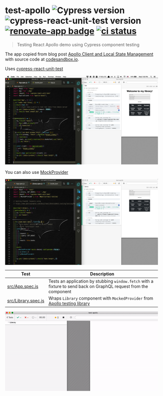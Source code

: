 # test-apollo ![Cypress version](https://img.shields.io/badge/cypress-4.7.0-brightgreen) ![cypress-react-unit-test version](https://img.shields.io/badge/cypress--react--unit--test-4.3.3-brightgreen) [![renovate-app badge][renovate-badge]][renovate-app] [![ci status][ci image]][ci url]

> Testing React Apollo demo using Cypress component testing

The app copied from blog post [Apollo Client and Local State Management](https://blog.soshace.com/apollo-client-and-local-state-management/) with source code at [codesandbox.io](https://codesandbox.io/s/relaxed-rain-4xco8).

Uses [cypress-react-unit-test](https://github.com/bahmutov/cypress-react-unit-test)

![Example tests](images/mock-fetch.png)

You can also use [MockProvider](https://www.apollographql.com/docs/react/development-testing/testing/#mockedprovider)

![Example mock provider](images/mock-provider.png)

Test | Description
--- | ---
[src/App.spec.js](src/App.spec.js) | Tests an application by stubbing `window.fetch` with a fixture to send back on GraphQL request from the component
[src/Library.spec.js](src/Library.spec.js) | Wraps `Library` component with `MockedProvider` from [Apollo testing library](https://www.apollographql.com/docs/react/development-testing/testing/#mockedprovider)

![Mock provider component test](images/graphql-test.gif)

[renovate-badge]: https://img.shields.io/badge/renovate-app-blue.svg
[renovate-app]: https://renovateapp.com/
[ci image]: https://github.com/bahmutov/test-apollo/workflows/ci/badge.svg?branch=master
[ci url]: https://github.com/bahmutov/test-apollo/actions

